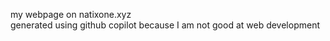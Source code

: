 my webpage on natixone.xyz  
generated using github copilot because I am not good at web development  
